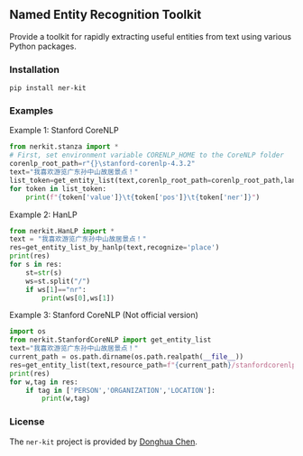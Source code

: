 ## Named Entity Recognition Toolkit

Provide a toolkit for rapidly extracting useful entities from text using various Python packages. 

### Installation
```pip
pip install ner-kit
```

### Examples
Example 1: Stanford CoreNLP
```python
from nerkit.stanza import *
# First, set environment variable CORENLP_HOME to the CoreNLP folder
corenlp_root_path=r"{}\stanford-corenlp-4.3.2"
text="我喜欢游览广东孙中山故居景点！"
list_token=get_entity_list(text,corenlp_root_path=corenlp_root_path,language="chinese")
for token in list_token:
    print(f"{token['value']}\t{token['pos']}\t{token['ner']}")
```

Example 2: HanLP
```python
from nerkit.HanLP import *
text = "我喜欢游览广东孙中山故居景点！"
res=get_entity_list_by_hanlp(text,recognize='place')
print(res)
for s in res:
    st=str(s)
    ws=st.split("/")
    if ws[1]=="nr":
        print(ws[0],ws[1])
```

Example 3: Stanford CoreNLP (Not official version)
```python
import os
from nerkit.StanfordCoreNLP import get_entity_list
text="我喜欢游览广东孙中山故居景点！"
current_path = os.path.dirname(os.path.realpath(__file__))
res=get_entity_list(text,resource_path=f"{current_path}/stanfordcorenlp/stanford-corenlp-latest/stanford-corenlp-4.3.2")
print(res)
for w,tag in res:
    if tag in ['PERSON','ORGANIZATION','LOCATION']:
        print(w,tag)
```

### License
The `ner-kit` project is provided by [Donghua Chen](https://github.com/dhchenx). 

